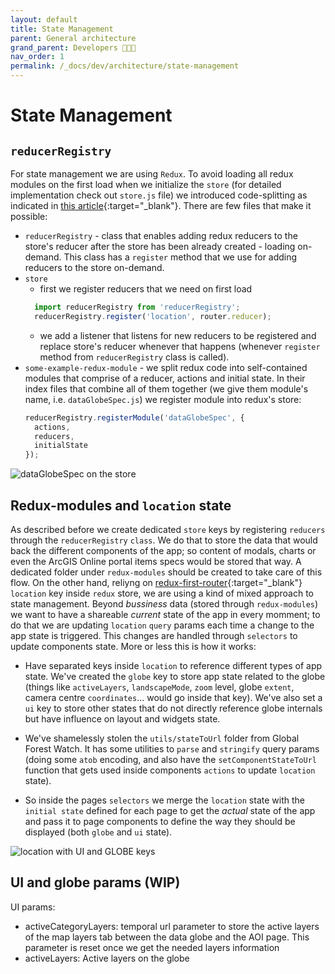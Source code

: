 ```yaml
---
layout: default
title: State Management
parent: General architecture
grand_parent: Developers 👩🏽‍💻
nav_order: 1
permalink: /_docs/dev/architecture/state-management
---
```


# State Management

## `reducerRegistry`

For state management we are using `Redux`.
To avoid loading all redux modules on the first load when we initialize the `store` (for detailed implementation check out `store.js` file) we introduced code-splitting as indicated in [this article](http://nicolasgallagher.com/redux-modules-and-code-splitting/){:target="_blank"}. There are few files that make it possible:
* `reducerRegistry` - class that enables adding redux reducers to the store's reducer after the store has been already created - loading on-demand. This class has a `register` method that we use for adding reducers to the store on-demand.
* `store`
  * first we register reducers that we need on first load
  ```js
    import reducerRegistry from 'reducerRegistry';
    reducerRegistry.register('location', router.reducer);
  ```
  * we add a listener that listens for new reducers to be registered and replace store's reducer whenever that happens (whenever `register` method from `reducerRegistry` class is called).
* `some-example-redux-module` - we split redux code into self-contained modules that comprise of a reducer, actions and initial state. In their index files that combine all of them together (we give them module's name, i.e. `dataGlobeSpec.js`) we register module into redux's store:
  ```js
  reducerRegistry.registerModule('dataGlobeSpec', {
    actions,
    reducers,
    initialState
  });
  ```

 ![`dataGlobeSpec` on the `store`](/public/store-example2.png)

## Redux-modules and `location` state

As described before we create dedicated `store` keys by registering `reducers` through the `reducerRegistry` `class`. We do that to store the data that would back the different components of the app; so content of modals, charts or even the ArcGIS Online portal items specs would be stored that way.
A dedicated folder under `redux-modules` should be created to take care of this flow.
On the other hand, reliyng on [redux-first-router](https://www.npmjs.com/package/redux-first-router/v/0.0.9-rudy){:target="_blank"} `location` key inside `redux` store, we are using a kind of mixed approach to state management. Beyond _bussiness_ data (stored through `redux-modules`) we want to have a shareable _current_ state of the app in every momment; to do that we are updating `location` `query` params each time a change to the app state is triggered. This changes are handled through `selectors` to update components state. More or less this is how it works:

- Have separated keys inside `location` to reference different types of app state. We've created the `globe` key to store app state related to the globe (things like `activeLayers`, `landscapeMode`, `zoom` level, globe `extent`, camera centre `coordinates`... would go inside that key). We've also set a `ui` key to store other states that do not directly reference globe internals but have influence on layout and widgets state.

- We've shamelessly stolen the `utils/stateToUrl` folder from Global Forest Watch. It has some utilities to `parse` and `stringify` query params (doing some `atob` encoding, and also have the `setComponentStateToUrl` function that gets used inside components `actions` to update `location` state).

- So inside the pages `selectors` we merge the `location` state with the `initial state` defined for each page to get the _actual_ state of the app and pass it to page components to define the way they should be displayed (both `globe` and `ui` state).

 ![`location` with UI and GLOBE keys](/public/store-example1.png)

 ## UI and globe params (WIP)

 UI params:
 - activeCategoryLayers: temporal url parameter to store the active layers of the map layers tab between the data globe and the AOI page. This parameter is reset once we get the needed layers information
 - activeLayers:  Active layers on the globe
